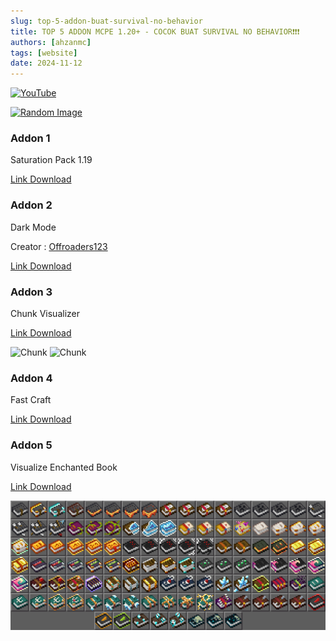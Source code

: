 ```yaml
---
slug: top-5-addon-buat-survival-no-behavior
title: TOP 5 ADDON MCPE 1.20+ - COCOK BUAT SURVIVAL NO BEHAVIOR❗❗❗
authors: [ahzanmc]
tags: [website]
date: 2024-11-12
---
```


[![YouTube](http://i.ytimg.com/vi/ampXbqj8T7w/hqdefault.jpg)](https://www.youtube.com/watch?v=ampXbqj8T7w)

<!-- truncate -->

[![Random Image](https://imapi.ingfomenkrep.my.id/random-image-show)](https://imapi.ingfomenkrep.my.id/random-link)

### Addon 1

Saturation Pack 1.19

[Link Download](https://www.mediafire.com/download/4rwztwyff6ttf3w)


### Addon 2

Dark Mode

Creator : [Offroaders123](https://www.youtube.com/@offroaders123/)

[Link Download](https://www.mcbedrock.com/community/mcpack/mcpe-bedrock-dark-mode-6/#post-14493)

### Addon 3

Chunk Visualizer

[Link Download](https://www.mcbedrock.com/community/mcpack/mcpe-bedrock-chunk-visualizer/#post-19834)

![Chunk](https://api.mcpedl.com/storage/submissions/111451/images/chunk-visualizer_2.png)
![Chunk](https://api.mcpedl.com/storage/submissions/111451/images/chunk-visualizer_3.png)

### Addon 4

Fast Craft

[Link Download](https://mcpedl.com/fast-craft-resource-pack-for-mcpe-1-19/)

### Addon 5

Visualize Enchanted Book

[Link Download](https://mcpedl.com/visualize-enchanted-book/)

![alt text](image.png)